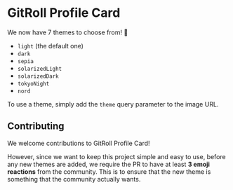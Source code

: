 # GitRoll Profile Card

We now have 7 themes to choose from! 🎉

- `light` (the default one)
- `dark`
- `sepia`
- `solarizedLight`
- `solarizedDark`
- `tokyoNight`
- `nord`

To use a theme, simply add the `theme` query parameter to the image URL.

## Contributing

We welcome contributions to GitRoll Profile Card!

However, since we want to keep this project simple and easy to use, before any new themes are added, we require the PR to have at least **3 emoji reactions** from the community. This is to ensure that the new theme is something that the community actually wants.
